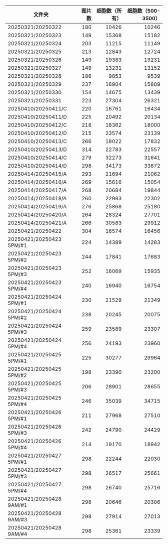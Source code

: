 | 文件夹 | 图片数 | 细胞数（所有） | 细胞数（500-3500） |
| --- | ---: | ---: | ---: |
| 20250321/20250322 | 180 | 10426 | 10246 |
| 20250321/20250323 | 149 | 15368 | 15182 |
| 20250321/20250324 | 203 | 11215 | 11149 |
| 20250321/20250325 | 213 | 12843 | 12724 |
| 20250321/20250326 | 149 | 19383 | 19231 |
| 20250321/20250327 | 149 | 13231 | 13152 |
| 20250321/20250328 | 186 | 9853 | 9539 |
| 20250321/20250329 | 237 | 16904 | 15809 |
| 20250321/20250330 | 154 | 14675 | 13439 |
| 20250321/20250331 | 223 | 27304 | 26321 |
| 20250410/20250411/C | 220 | 16761 | 16434 |
| 20250410/20250411/D | 225 | 20492 | 20134 |
| 20250410/20250412/C | 218 | 18362 | 18000 |
| 20250410/20250412/D | 215 | 23574 | 23139 |
| 20250410/20250413/C | 266 | 18022 | 17832 |
| 20250410/20250413/D | 314 | 22783 | 22557 |
| 20250410/20250414/C | 279 | 32273 | 31641 |
| 20250410/20250414/D | 298 | 34173 | 33672 |
| 20250414/20250415/A | 293 | 21694 | 21062 |
| 20250414/20250416/A | 269 | 15616 | 15054 |
| 20250414/20250417/A | 268 | 20684 | 19844 |
| 20250414/20250418/A | 260 | 22983 | 22302 |
| 20250414/20250419/A | 276 | 25868 | 25180 |
| 20250414/20250420/A | 264 | 28324 | 27701 |
| 20250414/20250421/A | 266 | 30583 | 29912 |
| 20250421/20250422 | 304 | 16574 | 16456 |
| 20250421/20250423 5PM/#1 | 224 | 14389 | 14283 |
| 20250421/20250423 5PM/#2 | 244 | 17841 | 17683 |
| 20250421/20250423 5PM/#3 | 252 | 16069 | 15935 |
| 20250421/20250423 5PM/#4 | 240 | 16940 | 16754 |
| 20250421/20250424 5PM/#1 | 230 | 21529 | 21349 |
| 20250421/20250424 5PM/#2 | 238 | 20245 | 20075 |
| 20250421/20250424 5PM/#3 | 259 | 23589 | 23307 |
| 20250421/20250424 5PM/#4 | 256 | 24193 | 23960 |
| 20250421/20250425 5PM/#1 | 225 | 30277 | 29964 |
| 20250421/20250425 5PM/#2 | 198 | 23390 | 23200 |
| 20250421/20250425 5PM/#3 | 206 | 28901 | 28655 |
| 20250421/20250425 5PM/#4 | 246 | 35039 | 34715 |
| 20250421/20250426 5PM/#1 | 211 | 27968 | 27510 |
| 20250421/20250426 5PM/#3 | 242 | 24790 | 24429 |
| 20250421/20250426 5PM/#4 | 214 | 19170 | 18942 |
| 20250421/20250427 5PM/#1 | 298 | 22244 | 22030 |
| 20250421/20250427 5PM/#3 | 298 | 26517 | 25661 |
| 20250421/20250427 5PM/#4 | 298 | 26740 | 25716 |
| 20250421/20250428 9AM/#1 | 298 | 20646 | 20306 |
| 20250421/20250428 9AM/#3 | 298 | 27914 | 27013 |
| 20250421/20250428 9AM/#4 | 298 | 25361 | 23339 |


